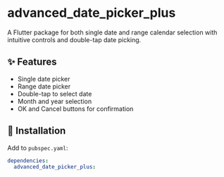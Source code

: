 # advanced_date_picker_plus

A Flutter package for both single date and range calendar selection with intuitive controls and double-tap date picking.

## ✨ Features

- Single date picker
- Range date picker
- Double-tap to select date
- Month and year selection
- OK and Cancel buttons for confirmation

## 🚀 Installation

Add to `pubspec.yaml`:
```yaml
dependencies:
  advanced_date_picker_plus: 
